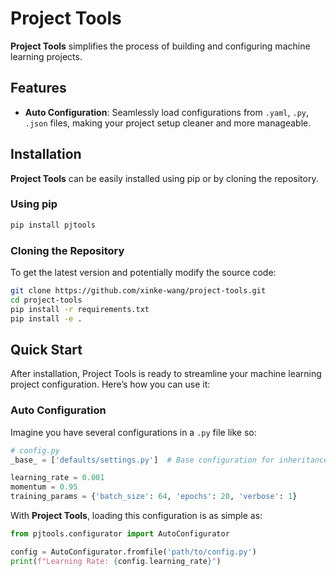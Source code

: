 # Project Tools

**Project Tools** simplifies the process of building and configuring machine learning projects.

## Features

- **Auto Configuration**: Seamlessly load configurations from `.yaml`, `.py`, `.json` files, making your project setup cleaner and more manageable.

## Installation

**Project Tools** can be easily installed using pip or by cloning the repository.

### Using pip

```bash
pip install pjtools
```

### Cloning the Repository

To get the latest version and potentially modify the source code:

```bash
git clone https://github.com/xinke-wang/project-tools.git
cd project-tools
pip install -r requirements.txt
pip install -e .
```

## Quick Start

After installation, Project Tools is ready to streamline your machine learning project configuration. Here’s how you can use it:

### Auto Configuration

Imagine you have several configurations in a `.py` file like so:

```python
# config.py
_base_ = ['defaults/settings.py']  # Base configuration for inheritance

learning_rate = 0.001
momentum = 0.95
training_params = {'batch_size': 64, 'epochs': 20, 'verbose': 1}
```

With **Project Tools**, loading this configuration is as simple as:

```python
from pjtools.configurator import AutoConfigurator

config = AutoConfigurator.fromfile('path/to/config.py')
print(f"Learning Rate: {config.learning_rate}")
```
